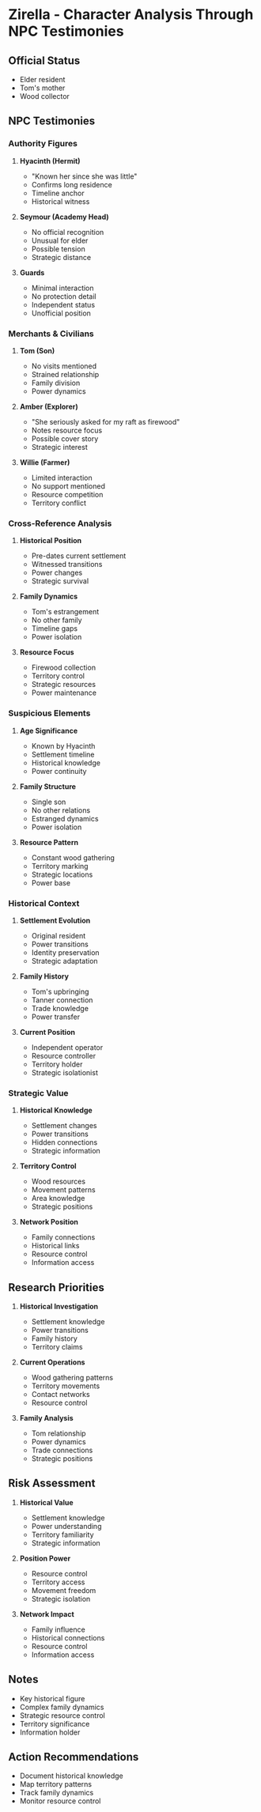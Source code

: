 # Zirella - Character Analysis Through NPC Testimonies

## Official Status
- Elder resident
- Tom's mother
- Wood collector

## NPC Testimonies

### Authority Figures

1. **Hyacinth (Hermit)**
   - "Known her since she was little"
   - Confirms long residence
   - Timeline anchor
   - Historical witness

2. **Seymour (Academy Head)**
   - No official recognition
   - Unusual for elder
   - Possible tension
   - Strategic distance

3. **Guards**
   - Minimal interaction
   - No protection detail
   - Independent status
   - Unofficial position

### Merchants & Civilians

1. **Tom (Son)**
   - No visits mentioned
   - Strained relationship
   - Family division
   - Power dynamics

2. **Amber (Explorer)**
   - "She seriously asked for my raft as firewood"
   - Notes resource focus
   - Possible cover story
   - Strategic interest

3. **Willie (Farmer)**
   - Limited interaction
   - No support mentioned
   - Resource competition
   - Territory conflict

### Cross-Reference Analysis

1. **Historical Position**
   - Pre-dates current settlement
   - Witnessed transitions
   - Power changes
   - Strategic survival

2. **Family Dynamics**
   - Tom's estrangement
   - No other family
   - Timeline gaps
   - Power isolation

3. **Resource Focus**
   - Firewood collection
   - Territory control
   - Strategic resources
   - Power maintenance

### Suspicious Elements

1. **Age Significance**
   - Known by Hyacinth
   - Settlement timeline
   - Historical knowledge
   - Power continuity

2. **Family Structure**
   - Single son
   - No other relations
   - Estranged dynamics
   - Power isolation

3. **Resource Pattern**
   - Constant wood gathering
   - Territory marking
   - Strategic locations
   - Power base

### Historical Context

1. **Settlement Evolution**
   - Original resident
   - Power transitions
   - Identity preservation
   - Strategic adaptation

2. **Family History**
   - Tom's upbringing
   - Tanner connection
   - Trade knowledge
   - Power transfer

3. **Current Position**
   - Independent operator
   - Resource controller
   - Territory holder
   - Strategic isolationist

### Strategic Value

1. **Historical Knowledge**
   - Settlement changes
   - Power transitions
   - Hidden connections
   - Strategic information

2. **Territory Control**
   - Wood resources
   - Movement patterns
   - Area knowledge
   - Strategic positions

3. **Network Position**
   - Family connections
   - Historical links
   - Resource control
   - Information access

## Research Priorities

1. **Historical Investigation**
   - Settlement knowledge
   - Power transitions
   - Family history
   - Territory claims

2. **Current Operations**
   - Wood gathering patterns
   - Territory movements
   - Contact networks
   - Resource control

3. **Family Analysis**
   - Tom relationship
   - Power dynamics
   - Trade connections
   - Strategic positions

## Risk Assessment

1. **Historical Value**
   - Settlement knowledge
   - Power understanding
   - Territory familiarity
   - Strategic information

2. **Position Power**
   - Resource control
   - Territory access
   - Movement freedom
   - Strategic isolation

3. **Network Impact**
   - Family influence
   - Historical connections
   - Resource control
   - Information access

## Notes
- Key historical figure
- Complex family dynamics
- Strategic resource control
- Territory significance
- Information holder

## Action Recommendations
- Document historical knowledge
- Map territory patterns
- Track family dynamics
- Monitor resource control 